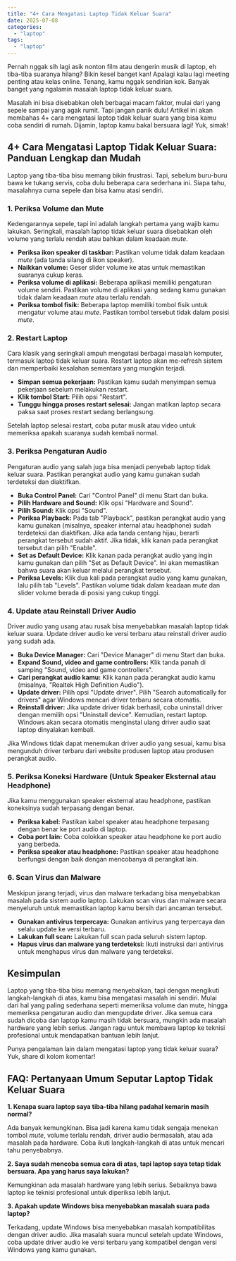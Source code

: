 ```yaml
---
title: "4+ Cara Mengatasi Laptop Tidak Keluar Suara"
date: 2025-07-08
categories: 
  - "laptop"
tags: 
  - "laptop"
---
```


Pernah nggak sih lagi asik nonton film atau dengerin musik di laptop, eh tiba-tiba suaranya hilang? Bikin kesel banget kan! Apalagi kalau lagi meeting penting atau kelas online. Tenang, kamu nggak sendirian kok. Banyak banget yang ngalamin masalah laptop tidak keluar suara.

Masalah ini bisa disebabkan oleh berbagai macam faktor, mulai dari yang sepele sampai yang agak rumit. Tapi jangan panik dulu! Artikel ini akan membahas 4+ cara mengatasi laptop tidak keluar suara yang bisa kamu coba sendiri di rumah. Dijamin, laptop kamu bakal bersuara lagi! Yuk, simak!

## 4+ Cara Mengatasi Laptop Tidak Keluar Suara: Panduan Lengkap dan Mudah

Laptop yang tiba-tiba bisu memang bikin frustrasi. Tapi, sebelum buru-buru bawa ke tukang servis, coba dulu beberapa cara sederhana ini. Siapa tahu, masalahnya cuma sepele dan bisa kamu atasi sendiri.

### 1\. Periksa Volume dan Mute

Kedengarannya sepele, tapi ini adalah langkah pertama yang wajib kamu lakukan. Seringkali, masalah laptop tidak keluar suara disebabkan oleh volume yang terlalu rendah atau bahkan dalam keadaan _mute_.

- **Periksa ikon speaker di taskbar:** Pastikan volume tidak dalam keadaan _mute_ (ada tanda silang di ikon speaker).
- **Naikkan volume:** Geser slider volume ke atas untuk memastikan suaranya cukup keras.
- **Periksa volume di aplikasi:** Beberapa aplikasi memiliki pengaturan volume sendiri. Pastikan volume di aplikasi yang sedang kamu gunakan tidak dalam keadaan _mute_ atau terlalu rendah.
- **Periksa tombol fisik:** Beberapa laptop memiliki tombol fisik untuk mengatur volume atau _mute_. Pastikan tombol tersebut tidak dalam posisi _mute_.

### 2\. Restart Laptop

Cara klasik yang seringkali ampuh mengatasi berbagai masalah komputer, termasuk laptop tidak keluar suara. Restart laptop akan me-refresh sistem dan memperbaiki kesalahan sementara yang mungkin terjadi.

- **Simpan semua pekerjaan:** Pastikan kamu sudah menyimpan semua pekerjaan sebelum melakukan restart.
- **Klik tombol Start:** Pilih opsi "Restart".
- **Tunggu hingga proses restart selesai:** Jangan matikan laptop secara paksa saat proses restart sedang berlangsung.

Setelah laptop selesai restart, coba putar musik atau video untuk memeriksa apakah suaranya sudah kembali normal.

### 3\. Periksa Pengaturan Audio

Pengaturan audio yang salah juga bisa menjadi penyebab laptop tidak keluar suara. Pastikan perangkat audio yang kamu gunakan sudah terdeteksi dan diaktifkan.

- **Buka Control Panel:** Cari "Control Panel" di menu Start dan buka.
- **Pilih Hardware and Sound:** Klik opsi "Hardware and Sound".
- **Pilih Sound:** Klik opsi "Sound".
- **Periksa Playback:** Pada tab "Playback", pastikan perangkat audio yang kamu gunakan (misalnya, speaker internal atau headphone) sudah terdeteksi dan diaktifkan. Jika ada tanda centang hijau, berarti perangkat tersebut sudah aktif. Jika tidak, klik kanan pada perangkat tersebut dan pilih "Enable".
- **Set as Default Device:** Klik kanan pada perangkat audio yang ingin kamu gunakan dan pilih "Set as Default Device". Ini akan memastikan bahwa suara akan keluar melalui perangkat tersebut.
- **Periksa Levels:** Klik dua kali pada perangkat audio yang kamu gunakan, lalu pilih tab "Levels". Pastikan volume tidak dalam keadaan _mute_ dan slider volume berada di posisi yang cukup tinggi.

### 4\. Update atau Reinstall Driver Audio

Driver audio yang usang atau rusak bisa menyebabkan masalah laptop tidak keluar suara. Update driver audio ke versi terbaru atau reinstall driver audio yang sudah ada.

- **Buka Device Manager:** Cari "Device Manager" di menu Start dan buka.
- **Expand Sound, video and game controllers:** Klik tanda panah di samping "Sound, video and game controllers".
- **Cari perangkat audio kamu:** Klik kanan pada perangkat audio kamu (misalnya, "Realtek High Definition Audio").
- **Update driver:** Pilih opsi "Update driver". Pilih "Search automatically for drivers" agar Windows mencari driver terbaru secara otomatis.
- **Reinstall driver:** Jika update driver tidak berhasil, coba uninstall driver dengan memilih opsi "Uninstall device". Kemudian, restart laptop. Windows akan secara otomatis menginstal ulang driver audio saat laptop dinyalakan kembali.

Jika Windows tidak dapat menemukan driver audio yang sesuai, kamu bisa mengunduh driver terbaru dari website produsen laptop atau produsen perangkat audio.

### 5\. Periksa Koneksi Hardware (Untuk Speaker Eksternal atau Headphone)

Jika kamu menggunakan speaker eksternal atau headphone, pastikan koneksinya sudah terpasang dengan benar.

- **Periksa kabel:** Pastikan kabel speaker atau headphone terpasang dengan benar ke port audio di laptop.
- **Coba port lain:** Coba colokkan speaker atau headphone ke port audio yang berbeda.
- **Periksa speaker atau headphone:** Pastikan speaker atau headphone berfungsi dengan baik dengan mencobanya di perangkat lain.

### 6\. Scan Virus dan Malware

Meskipun jarang terjadi, virus dan malware terkadang bisa menyebabkan masalah pada sistem audio laptop. Lakukan scan virus dan malware secara menyeluruh untuk memastikan laptop kamu bersih dari ancaman tersebut.

- **Gunakan antivirus terpercaya:** Gunakan antivirus yang terpercaya dan selalu update ke versi terbaru.
- **Lakukan full scan:** Lakukan full scan pada seluruh sistem laptop.
- **Hapus virus dan malware yang terdeteksi:** Ikuti instruksi dari antivirus untuk menghapus virus dan malware yang terdeteksi.

## Kesimpulan

Laptop yang tiba-tiba bisu memang menyebalkan, tapi dengan mengikuti langkah-langkah di atas, kamu bisa mengatasi masalah ini sendiri. Mulai dari hal yang paling sederhana seperti memeriksa volume dan mute, hingga memeriksa pengaturan audio dan mengupdate driver. Jika semua cara sudah dicoba dan laptop kamu masih tidak bersuara, mungkin ada masalah hardware yang lebih serius. Jangan ragu untuk membawa laptop ke teknisi profesional untuk mendapatkan bantuan lebih lanjut.

Punya pengalaman lain dalam mengatasi laptop yang tidak keluar suara? Yuk, share di kolom komentar!

## FAQ: Pertanyaan Umum Seputar Laptop Tidak Keluar Suara

**1\. Kenapa suara laptop saya tiba-tiba hilang padahal kemarin masih normal?**

Ada banyak kemungkinan. Bisa jadi karena kamu tidak sengaja menekan tombol _mute_, volume terlalu rendah, driver audio bermasalah, atau ada masalah pada hardware. Coba ikuti langkah-langkah di atas untuk mencari tahu penyebabnya.

**2\. Saya sudah mencoba semua cara di atas, tapi laptop saya tetap tidak bersuara. Apa yang harus saya lakukan?**

Kemungkinan ada masalah hardware yang lebih serius. Sebaiknya bawa laptop ke teknisi profesional untuk diperiksa lebih lanjut.

**3\. Apakah update Windows bisa menyebabkan masalah suara pada laptop?**

Terkadang, update Windows bisa menyebabkan masalah kompatibilitas dengan driver audio. Jika masalah suara muncul setelah update Windows, coba update driver audio ke versi terbaru yang kompatibel dengan versi Windows yang kamu gunakan.
